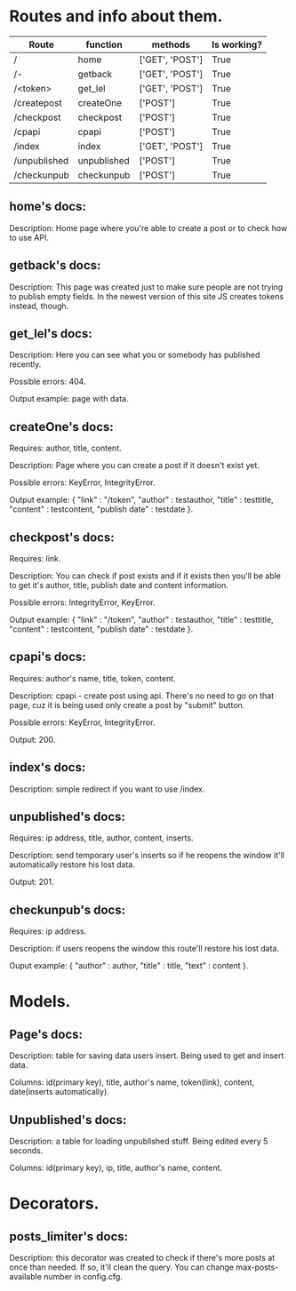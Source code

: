 # Routes and info about them.

| Route | function | methods | Is working? |
| ------------- | -------- | -------- | -------- |
| / | home | ['GET', 'POST'] | True |
| /- | getback | ['GET', 'POST'] | True |
| /\<token\> | get_lel | ['GET', 'POST'] | True |
| /createpost | createOne | ['POST'] | True |
| /checkpost | checkpost | ['POST'] | True |
| /cpapi | cpapi | ['POST'] | True |
| /index | index | ['GET', 'POST'] | True |
| /unpublished | unpublished | ['POST'] | True |
| /checkunpub | checkunpub | ['POST'] | True |

## home's docs:

Description: Home page where you're able to create a post or to check how to use API.


## getback's docs:

Description: This page was created just to make sure people are not trying to publish empty fields. In the newest version of this site JS creates tokens instead, though.


## get_lel's docs:

Description: Here you can see what you or somebody has published recently.

Possible errors: 404.

Output example: page with data.


## createOne's docs:

Requires: author, title, content.

Description: Page where you can create a post if it doesn't exist yet.

Possible errors: KeyError, IntegrityError.

Output example: { "link" : "/token", "author" : testauthor, "title" : testtitle, "content" : testcontent, "publish date" : testdate }.


## checkpost's docs:

Requires: link.

Description: You can check if post exists and if it exists then you'll be able to get it's author, title, publish date and content information.

Possible errors: IntegrityError, KeyError.

Output example: { "link" : "/token", "author" : testauthor, "title" : testtitle, "content" : testcontent, "publish date" : testdate }.


## cpapi's docs:

Requires: author's name, title, token, content.

Description: cpapi - create post using api. There's no need to go on that page, cuz it is being used only create a post by "submit" button.

Possible errors: KeyError, IntegrityError.

Output: 200.


## index's docs:

Description: simple redirect if you want to use /index.


## unpublished's docs:

Requires: ip address, title, author, content, inserts.

Description: send temporary user's inserts so if he reopens the window it'll automatically restore his lost data.

Output: 201.


## checkunpub's docs:

Requires: ip address.

Description: if users reopens the window this route'll restore his lost data.

Ouput example: { "author" : author, "title" : title, "text" : content }.



# Models.

## Page's docs:

Description: table for saving data users insert. Being used to get and insert data.

Columns: id(primary key), title, author's name, token(link), content, date(inserts automatically).


## Unpublished's docs:

Description: a table for loading unpublished stuff. Being edited every 5 seconds.

Columns: id(primary key), ip, title, author's name, content.


# Decorators.


## posts_limiter's docs:

Description: this decorator was created to check if there's more posts at once than needed. If so, it'll clean the query. You can change max-posts-available number in config.cfg.

